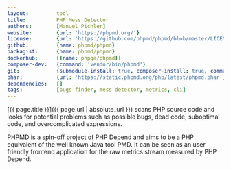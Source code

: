 ```yaml
---
layout:         tool
title:          PHP Mess Detector
authors:        [Manuel Pichler]
website:        {url: 'https://phpmd.org/'}
license:        {url: 'https://github.com/phpmd/phpmd/blob/master/LICENSE', label: 'BSD 3-clause "New" or "Revised" License'}
github:         {name: phpmd/phpmd}
packagist:      {name: phpmd/phpmd}               
dockerhub:      [{name: phpqa/phpmd}]     
composer-dev:   {command: 'vendor/bin/phpmd'}
git:            {submodule-install: true, composer-install: true, command: 'src/bin/phpmd'}
phar:           {url: 'https://static.phpmd.org/php/latest/phpmd.phar'}
dependencies:   []
tags:           [bugs finder, mess detector, metrics, cli] 
---
```


[{{ page.title }}]({{ page.url | absolute_url }}) scans PHP source code and looks for potential problems such as possible bugs,
dead code, suboptimal code, and overcomplicated expressions.
 
<!--more--> 
 
PHPMD is a spin-off project of PHP Depend and aims to be a PHP equivalent of the well known Java tool PMD.
It can be seen as an user friendly frontend application for the raw metrics stream measured by PHP Depend.
